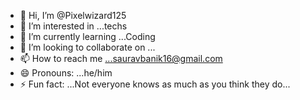 - 👋 Hi, I’m @Pixelwizard125
- 👀 I’m interested in ...techs
- 🌱 I’m currently learning ...Coding
- 💞️ I’m looking to collaborate on ...
- 📫 How to reach me ...sauravbanik16@gmail.com
- 😄 Pronouns: ...he/him
- ⚡ Fun fact: ...Not everyone knows as much as you think they do...

<!---
Pixelwizard125/Pixelwizard125 is a ✨ special ✨ repository because its `README.md` (this file) appears on your GitHub profile.
You can click the Preview link to take a look at your changes.
--->
